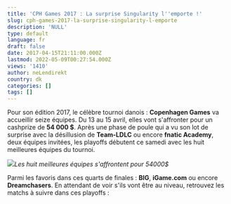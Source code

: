 ```yaml
---
title: 'CPH Games 2017 : La surprise Singularity l''emporte !'
slug: cph-games-2017-la-surprise-singularity-l-emporte
description: 'NULL'
type: default
language: fr
draft: false
date: 2017-04-15T21:11:00.000Z
lastmod: 2022-05-09T00:27:54.000Z
views: '1410'
author: neLendirekt
country: dk
categories: []
tags: []
---
```

Pour son édition 2017, le célèbre tournoi danois : **Copenhagen Games** va accueillir seize équipes. Du 13 au 15 avril, elles vont s'affronter pour un cashprize de **54 000 $**. Après une phase de poule qui a vu son lot de surprise avec la désillusion de **Team-LDLC** ou encore **fnatic Academy**, deux équipes invitées, les playoffs débutent ce samedi avec les huit meilleures équipes du tournoi. 

![](/storage/images/58dac714419d1_copenhagengames-header5jpg.jpg)_Les huit meilleures équipes s'affrontent pour 54000$_

Parmi les favoris dans ces quarts de finales : **BIG**, **iGame.com** ou encore **Dreamchasers**. En attendant de voir s'ils vont être au niveau, retrouvez les matchs à suivre dans ces playoffs :
